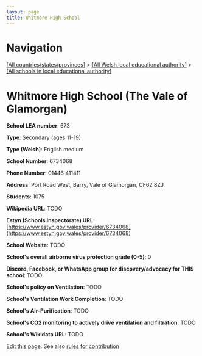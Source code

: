 ```yaml
---
layout: page
title: Whitmore High School
---
```

# Navigation

[[All countries/states/provinces]](../../..) > [[All Welsh local educational authority]](../..) > [[All schools in local educational authority]](..)

# Whitmore High School (The Vale of Glamorgan)

**School LEA number**: 673

**Type**: Secondary (ages 11-19)

**Type (Welsh)**: English medium

**School Number**: 6734068

**Phone Number**: 01446 411411

**Address**: Port Road West, Barry, Vale of Glamorgan, CF62 8ZJ

**Students**: 1075

**Wikipedia URL**: TODO

**Estyn (Schools Inspectorate) URL**: [https://www.estyn.gov.wales/provider/6734068](https://www.estyn.gov.wales/provider/6734068)

**School Website**: TODO

**School's overall airborne virus protection grade (0-5)**: 0

**Discord, Facebook, or WhatsApp group for discovery/advocacy for THIS school**: TODO

**School's policy on Ventilation**: TODO

**School's Ventilation Work Completion**: TODO

**School's Air-Purification**: TODO

**School's CO2 monitoring to actively drive ventilation and filtration**: TODO

**School's Wikidata URL**: TODO




[Edit this page](https://github.com/VentilationProject/Wales/edit/prif/./The_Vale_of_Glamorgan/Whitmore_High_School.md). See also [rules for contribution](../../../contribution-rules/)
